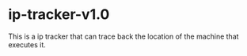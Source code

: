 # ip-tracker-v1.0
This is a ip tracker that can trace back the location of the machine that executes it.
